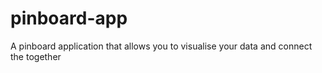 # pinboard-app
A pinboard application that allows you to visualise your data and connect the together
